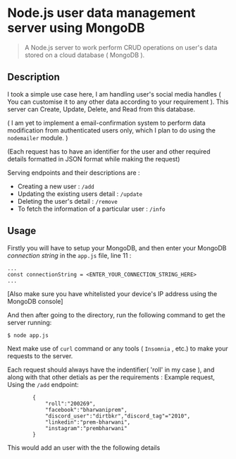 # Node.js user data management server using MongoDB

> A Node.js server to work perform CRUD operations on user's data stored on a cloud database ( MongoDB ).


## Description
I took a simple use case here, I am handling user's social media handles ( You can customise it to any other data according to your requirement ). This server can Create, Update, Delete, and Read from this database.

( I am yet to implement a email-confirmation system to perform data modification from authenticated users only, which I plan to do using the `nodemailer` module. )

(Each request has to have an identifier for the user and other required details formatted in JSON format while making the request)

Serving endpoints and their descriptions are :
* Creating a new user : `/add `
* Updating the existing users detail : `/update `
* Deleting the user's detail : `/remove`
* To fetch the information of a particular user : `/info`


## Usage

Firstly you will have to setup your MongoDB, and then enter your MongoDB *connection string* in the `app.js` file, line 11 :
```
...
const connectionString = <ENTER_YOUR_CONNECTION_STRING_HERE>
...
```

[Also make sure you have whitelisted your device's IP address using the MongoDB console]

And then after going to the directory, run the following command to get the server running:
```
$ node app.js
```

Next make use of `curl` command or any tools ( `Insomnia` , etc.) to make your requests to the server.

Each request should always have the indentifier( 'roll' in my case ), and along with that other detials as per the requirements :
Example request, Using the `/add` endpoint:
```
        {
            "roll":"200269",
            "facebook":"bharwaniprem",
            "discord_user":"dirtbkr","discord_tag"="2010",
            "linkedin":"prem-bharwani",
            "instagram":"prembharwani"
        }
```

This would add an user with the the following details
